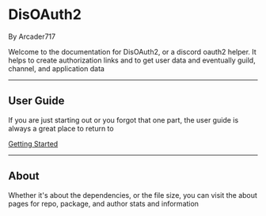 # DisOAuth2
By Arcader717

Welcome to the documentation for DisOAuth2, or a discord oauth2 helper. It helps to create authorization links and to get user data and eventually guild, channel, and application data

***

## User Guide
If you are just starting out or you forgot that one part, the user guide is always a great place to return to

[Getting Started](https://async-disoauth2.readthedocs.io/en/documentation/guides/getting_started)

***

## About
Whether it's about the dependencies, or the file size, you can visit the about pages for repo, package, and author stats and information
